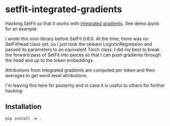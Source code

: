 # setfit-integrated-gradients

Hacking SetFit so that it works with [integrated gradients](https://www.tensorflow.org/tutorials/interpretability/integrated_gradients). See demo.ipynb for an example.

I wrote this mini-library before SetFit 0.6.0. At the time, there was no SetFitHead class yet, so I just took the sklearn LogisticRegression and passed its parameters to an equivalent Torch class. I did my best to break the forward pass of SetFit into pieces so that I can push gradients through the head and up to the token embeddings.

Attributions from integrated gradients are computed per token and then averages to get word-level attributions.

I'm leaving this here for posterity and in case it is useful to others for further hacking.

## Installation

```
pip install -e . 
```
